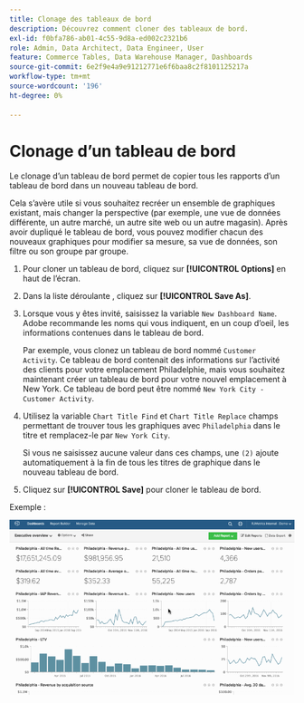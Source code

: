 ```yaml
---
title: Clonage des tableaux de bord
description: Découvrez comment cloner des tableaux de bord.
exl-id: f0bfa786-ab01-4c55-9d8a-ed002c2321b6
role: Admin, Data Architect, Data Engineer, User
feature: Commerce Tables, Data Warehouse Manager, Dashboards
source-git-commit: 6e2f9e4a9e91212771e6f6baa8c2f8101125217a
workflow-type: tm+mt
source-wordcount: '196'
ht-degree: 0%

---
```


# Clonage d’un tableau de bord

Le clonage d’un tableau de bord permet de copier tous les rapports d’un tableau de bord dans un nouveau tableau de bord.

Cela s’avère utile si vous souhaitez recréer un ensemble de graphiques existant, mais changer la perspective (par exemple, une vue de données différente, un autre marché, un autre site web ou un autre magasin). Après avoir dupliqué le tableau de bord, vous pouvez modifier chacun des nouveaux graphiques pour modifier sa mesure, sa vue de données, son filtre ou son groupe par groupe.

1. Pour cloner un tableau de bord, cliquez sur **[!UICONTROL Options]** en haut de l’écran.

1. Dans la liste déroulante , cliquez sur **[!UICONTROL Save As]**.

1. Lorsque vous y êtes invité, saisissez la variable `New Dashboard Name`. Adobe recommande les noms qui vous indiquent, en un coup d’oeil, les informations contenues dans le tableau de bord.

   Par exemple, vous clonez un tableau de bord nommé `Customer Activity`. Ce tableau de bord contenait des informations sur l’activité des clients pour votre emplacement Philadelphie, mais vous souhaitez maintenant créer un tableau de bord pour votre nouvel emplacement à New York. Ce tableau de bord peut être nommé `New York City - Customer Activity`.

1. Utilisez la variable `Chart Title Find` et `Chart Title Replace` champs permettant de trouver tous les graphiques avec `Philadelphia` dans le titre et remplacez-le par `New York City`.

   Si vous ne saisissez aucune valeur dans ces champs, une `(2)` ajoute automatiquement à la fin de tous les titres de graphique dans le nouveau tableau de bord.

1. Cliquez sur **[!UICONTROL Save]** pour cloner le tableau de bord.

Exemple :

![tableau de bord des clones](../../assets/datgif.gif)
